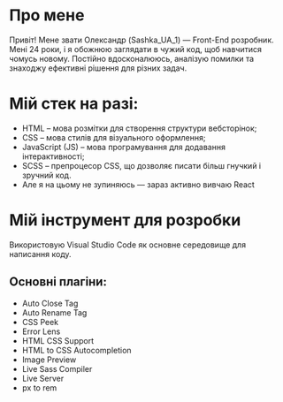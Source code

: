 # Про мене
Привіт! Мене звати Олександр (Sashka_UA_1) — Front-End розробник.
Мені 24 роки, і я обожнюю заглядати в чужий код, щоб навчитися чомусь новому. Постійно вдосконалююсь, аналізую помилки та знаходжу ефективні рішення для різних задач.

# Мій стек на разі:
- HTML – мова розмітки для створення структури вебсторінок;
- CSS – мова стилів для візуального оформлення;
- JavaScript (JS) – мова програмування для додавання інтерактивності;
- SCSS – препроцесор CSS, що дозволяє писати більш гнучкий і зручний код.
- Але я на цьому не зупиняюсь — зараз активно вивчаю React

# Мій інструмент для розробки
Використовую Visual Studio Code як основне середовище для написання коду.

## Основні плагіни:
- Auto Close Tag
- Auto Rename Tag
- CSS Peek
- Error Lens
- HTML CSS Support
- HTML to CSS Autocompletion
- Image Preview
- Live Sass Compiler
- Live Server
- px to rem
